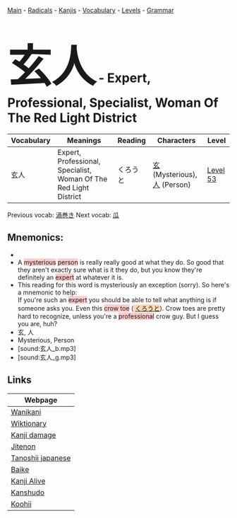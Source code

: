 <style> bigfont {font-size: 100px}</style>
[Main](../README.md) -
[Radicals](../radicals.md) -
[Kanjis](../kanjis.md) -
[Vocabulary](../vocabulary.md) -
[Levels](../levels.md) -
[Grammar](../grammar.md)
# <bigfont> 玄人</bigfont> - Expert, Professional, Specialist, Woman Of The Red Light District 

| Vocabulary | Meanings | Reading | Characters | Level |
| --- | --- | --- | --- | --- |
| 玄人 | Expert, Professional, Specialist, Woman Of The Red Light District | くろうと |  [玄](../kanjis/玄.md) (Mysterious), [人](../kanjis/人.md) (Person) | [Level 53](../levels/wk_level53.md) |

Previous vocab: [渦巻き](渦巻き.md) Next vocab: [瓜](瓜.md) 

## Mnemonics:

* 
* A <span style="background-color:#ffcccb"> mysterious</span> <span style="background-color:#ffcccb"> person</span> is really really good at what they do. So good that they aren't exactly sure what is it they do, but you know they're definitely an <span style="background-color:#ffcccb"> expert</span> at whatever it is.
* This reading for this word is mysteriously an exception (sorry). So here's a mnemonic to help:<br />If you're such an <span style="background-color:#ffcccb"> expert</span> you should be able to tell what anything is if someone asks you. Even this <span style="background-color:#ffcccb"> crow toe</span> (<span style="background-color:#fed8b1"> [くろうと](https://jisho.org/search/くろうと)</span>). Crow toes are pretty hard to recognize, unless you're a <span style="background-color:#ffcccb"> professional</span> crow guy. But I guess you are, huh?
* 玄, 人
* Mysterious, Person
* [sound:玄人_b.mp3]
* [sound:玄人_g.mp3]


## Links 

| Webpage |
| --- |
| [Wanikani          ](https://www.wanikani.com/kanji/玄人) |
| [Wiktionary        ](https://en.wiktionary.org/wiki/玄人) |
| [Kanji damage      ](http://www.kanjidamage.com/kanji/search?utf8=✓&q=玄人) |
| [Jitenon           ](https://jitenon.com/kanji/玄人) |
| [Tanoshii japanese ](https://www.tanoshiijapanese.com/dictionary/kanji.cfm?k=玄人) |
| [Baike             ](https://baike.baidu.com/item/玄人) |
| [Kanji Alive       ](https://app.kanjialive.com/玄人) |
| [Kanshudo          ](https://www.kanshudo.com/searchmn?q=玄人) |
| [Koohii            ](https://kanji.koohii.com/study/kanji/玄人) |
